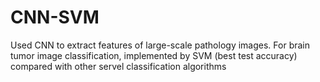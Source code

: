 # CNN-SVM
Used CNN to extract features of large-scale pathology images. 
For brain tumor image classification, implemented by SVM (best test accuracy) compared with other servel classification algorithms
